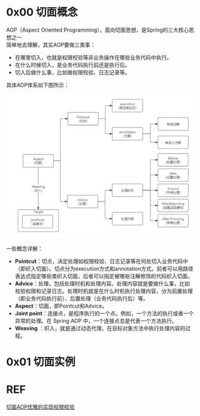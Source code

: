 # 0x00 切面概念
AOP（Aspect Oriented Programming），面向切面思想，是Spring的三大核心思想之一<br>
简单地去理解，其实AOP要做三类事：
* 在哪里切入，也就是权限校验等非业务操作在哪些业务代码中执行。
* 在什么时候切入，是业务代码执行前还是执行后。
* 切入后做什么事，比如做权限校验、日志记录等。

具体AOP体系如下图所示：

<div align="center">
	<img src="https://github.com/oneCoderMan/javastudy/blob/2cdccd42d38477dff0e34ed2008d99d4b1453c64/notes/src/main/resources/pics/aspect.png" alt="Editor" width="500">
</div>

一些概念详解：

* **Pointcut**：切点，决定处理如权限校验、日志记录等在何处切入业务代码中（即织入切面）。切点分为execution方式和annotation方式。前者可以用路径表达式指定哪些类织入切面，后者可以指定被哪些注解修饰的代码织入切面。
* **Advice**：处理，包括处理时机和处理内容。处理内容就是要做什么事，比如校验权限和记录日志。处理时机就是在什么时机执行处理内容，分为前置处理（即业务代码执行前）、后置处理（业务代码执行后）等。 
* **Aspect**：切面，即Pointcut和Advice。
* **Joint point**：连接点，是程序执行的一个点。例如，一个方法的执行或者一个异常的处理。在 Spring AOP 中，一个连接点总是代表一个方法执行。
* **Weaving** ：织入，就是通过动态代理，在目标对象方法中执行处理内容的过程。

# 0x01 切面实例


# REF
[切面AOP优雅的实现权限校验](https://mp.weixin.qq.com/s/DjWq1Kw9kPMlt3l_3HDK0Q)